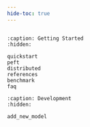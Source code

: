 ```yaml
---
hide-toc: true
---
```



```{include} ../../README.md
```

```{toctree}
:caption: Getting Started
:hidden:

quickstart
peft
distributed
references
benchmark
faq
```

```{toctree}
:caption: Development
:hidden:

add_new_model
```